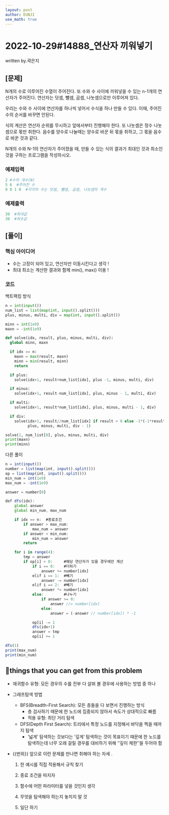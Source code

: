 ```yaml
---
layout: post
author: EUNJI
use_math: true
---
```


# 2022-10-29#14888_연산자 끼워넣기

written by.곽은지

## [문제]

N개의 수로 이루어진 수열이 주어진다. 또 수와 수 사이에 끼워넣을 수 있는 n-1개의 연산자가 주어진다. 연산자는 덧셈, 뺄셈, 곱셈, 나눗셈으로만 이루어져 있다.

우리는 수와 수 사이에 연산자를 하나씩 넣어서 수식을 하나 만들 수 있다. 이때, 주어진 수의 순서를 바꾸면 안된다.

식의 계산은 연산자 순위를 무시하고 앞에서부터 진행해야 한다. 또 나눗셈은 정수 나눗셈으로 몫만 취한다. 음수를 양수로 나눌때는 양수로 바꾼 뒤 몫을 취하고, 그 몫을 음수로 바꾼 것과 같다. 

N개의 수와 N-1의 연산자가 주어졌을 때, 만들 수 있는 식의 결과가 최대인 것과 최소인 것을 구하는 프로그램을 작성하시오.

### 예제입력

```python
2 #수의 개수(N)
5 6  #주어진 수 
0 0 1 0  #각각의 수는 덧셈, 뺼셈, 곱셈, 나눗셈의 개수
```

### 예제출력

```python
30  #최대값
30  #최솟값
```

## [풀이]

### 핵심 아이디어

- 수는 고정이 되어 있고, 연산자만 이동시킨다고 생각 !
- 최대 최소는 계산한 결과와 함께 min(), max() 이용 !

### 코드

백트랙킹 방식

```python
n = int(input())
num_list = list(map(int, input().split()))
plus, minus, multi, div = map(int, input().split())

minn = int(1e9)
maxn = -int(1e9)

def solve(idx, result, plus, minus, multi, div):
  global minn, maxn

  if idx == n:
    maxn = max(result, maxn)
    minn = min(result, minn)
    return

  if plus:
    solve(idx+1, result+num_list[idx], plus -1, minus, multi, div)

  if minus:
    solve(idx+1, result-num_list[idx], plus, minus - 1, multi, div)

  if multi:
    solve(idx+1, result*num_list[idx], plus, minus, multi - 1, div)

  if div:
    solve(idx+1, result//num_list[idx] if result > 0 else -1*(-1*result//num_list[idx]), 
          plus, minus, multi, div - 1)

solve(1, num_list[0], plus, minus, multi, div)
print(maxn)
print(minn)
```

다른 풀이

```jsx
n = int(input())
number = list(map(int, input().split()))
op = list(map(int, input().split()))
min_num = int(1e9)
max_num = -int(1e9)

answer = number[0]

def dfs(idx):
    global answer
    global min_num, max_num

    if idx == n:  #종료조건
        if answer > max_num:
            max_num = answer
        if answer < min_num:
            min_num = answer
        return

    for i in range(4):
        tmp = answer
        if op[i] > 0:     #해당 연산자가 있을 경우에만 계산
            if i == 0:    #더하기
                answer += number[idx]
            elif i == 1:  #빼기
                answer -= number[idx]
            elif i == 2:  #빼기
                answer *= number[idx]
            else:         #나누기
                if answer >= 0:
                    answer //= number[idx]
                else:
                    answer = (-answer // number[idx]) * -1

            op[i] -= 1
            dfs(idx+1)
            answer = tmp
            op[i] += 1

dfs(1)
print(max_num)
print(min_num)
```

## **📌things that you can get from this problem**

- 재귀함수 유형: 모든 경우의 수를 전부 다 살펴 볼 경우에 사용하는 방법 중 하나
- 그래프탐색 방법
    - BFS(Breadth-First Search): 모든 층들을 다 보면서 진행하는 방식
        - 층 검사하기 때문에 한 노드에 집중되지 않아서 속도가 상대적으로 빠름
        - 적용 유형: 최단 거리 탐색
    - DFS(Depth First Search): 트리에서 특정 노드를 지정해서 바닥을 찍을 때까지 탐색
        - ‘넓게’ 탐색하는 것보다는 ‘깊게’ 탐색하는 것이 목표이기 때문에 한 노드를 탐색하는데 너무 오래 걸릴 경우를 대비하기 위해 ‘’깊이 제한’’을 두어야 함
- {{번외}} 앞으로 이런 문제를 만나면 취해야 하는 자세 .
  
     1. 한 예시를 직접 적용해서 규칙 찾기
       
    1. 종료 조건을 따지자
    2. 함수에 어떤 파라미터를 넣을 것인지 생각
    3. 무엇을 탐색해야 하는지 놓치지 말 것
    4. 일단 하기